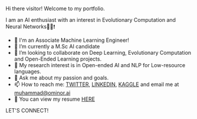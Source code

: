 Hi there visitor! Welcome to my portfolio.

I am an AI enthusiast with an interest in Evolutionary Computation and Neural Networks👨‍💻:exclamation:

- 🔭 I'm an Associate Machine Learning Engineer!
- 🌱 I’m currently a M.Sc AI candidate 
- 👯 I’m looking to collaborate on Deep Learning, Evolutionary Computation and Open-Ended Learning projects.
- 🤔 My research interest is in Open-ended AI and NLP for Low-resource languages.
- 💬 Ask me about my passion and goals.
- 📫 How to reach me: [TWITTER](https://twitter.com/utheprodigyn), [LINKEDIN](https://www.linkedin.com/in/umair-nasir/), [KAGGLE](https://www.kaggle.com/umairnasir14) and email me at muhammad@ominor.ai 
- :page_with_curl: You can view my resume [HERE](https://github.com/umair-nasir14/umair-nasir14/blob/master/resume.pdf)

LET'S CONNECT!
